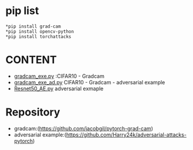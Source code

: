 # pip list
    *pip install grad-cam
    *pip install opencv-python
    *pip install torchattacks

# CONTENT
-   [gradcam_exe.py](https://github.com/KHSMT122/graduation-studies/blob/main/gradcam_exe.py)
:CIFAR10  -  Gradcam 
-   [gradcam_exe_ad.py](https://github.com/KHSMT122/graduation-studies/blob/main/gradcam_exe_ae.py)
CIFAR10  -  Gradcam  -  adversarial example
-   [Resnet50_AE.py](https://github.com/KHSMT122/graduation-studies/blob/main/resnet50_AE.py)
adversarial exmaple
# Repository
-   gradcam:(https://github.com/jacobgil/pytorch-grad-cam)
-   adversarial example:(https://github.com/Harry24k/adversarial-attacks-pytorch)